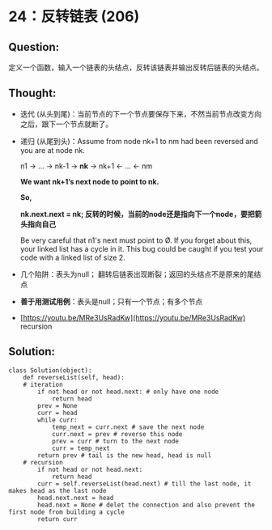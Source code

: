 # 24：反转链表 \(206\)

## Question:

定义一个函数，输入一个链表的头结点，反转该链表并输出反转后链表的头结点。

## Thought:

* 迭代 \(从头到尾\)：当前节点的下一个节点要保存下来，不然当前节点改变方向之后，跟下一个节点就断了。
* 递归 \(从尾到头\)：Assume from node nk+1 to nm had been reversed and you are at node nk.

  n1 → … → nk-1 → **nk** → nk+1 ← … ← nm

  **We want nk+1’s next node to point to nk.**

  **So,**

  **nk.next.next = nk; 反转的时候，当前的node还是指向下一个node，要把箭头指向自己**

  Be very careful that n1's next must point to Ø. If you forget about this, your linked list has a cycle in it. This bug could be caught if you test your code with a linked list of size 2.

* 几个陷阱：表头为null； 翻转后链表出现断裂；返回的头结点不是原来的尾结点
* **善于用测试用例**：表头是null；只有一个节点；有多个节点
* [https://youtu.be/MRe3UsRadKw](https://youtu.be/MRe3UsRadKw) recursion

## Solution:

```text
class Solution(object):
    def reverseList(self, head):
    # iteration
        if not head or not head.next: # only have one node
            return head
        prev = None
        curr = head
        while curr:
            temp_next = curr.next # save the next node
            curr.next = prev # reverse this node
            prev = curr # turn to the next node
            curr = temp_next
        return prev # tail is the new head, head is null
    # recursion
        if not head or not head.next:
            return head
        curr = self.reverseList(head.next) # till the last node, it makes head as the last node
        head.next.next = head
        head.next = None # delet the connection and also prevent the first node from building a cycle
        return curr        
```

